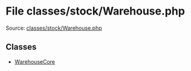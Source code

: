 File classes/stock/Warehouse.php
=========

Source: [classes/stock/Warehouse.php](https://github.com/PrestaShop/PrestaShop/blob/1.5.6.3/classes/stock/Warehouse.php)


Classes
-------

* [WarehouseCore](class.WarehouseCore.md)

